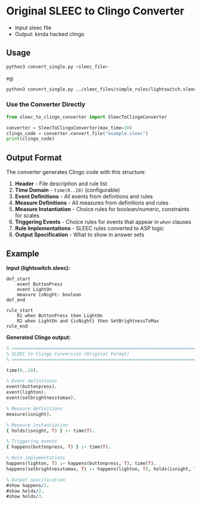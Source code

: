 # Original SLEEC to Clingo Converter

* Input sleec file
* Output: kinda hacked clingo

## Usage

```bash
python3 convert_single.py <sleec_file>
```

eg:

```bash
python3 convert_single.py ../sleec_files/simple_rules/lightswitch.sleec
```

### Use the Converter Directly

```python
from sleec_to_clingo_converter import SleecToClingoConverter

converter = SleecToClingoConverter(max_time=10)
clingo_code = converter.convert_file("example.sleec")
print(clingo_code)
```

## Output Format

The converter generates Clingo code with this structure:

1. **Header** - File description and rule list
2. **Time Domain** - `time(0..10)` (configurable)
3. **Event Definitions** - All events from definitions and rules
4. **Measure Definitions** - All measures from definitions and rules
5. **Measure Instantiation** - Choice rules for boolean/numeric, constraints for scales
6. **Triggering Events** - Choice rules for events that appear in `when` clauses
7. **Rule Implementations** - SLEEC rules converted to ASP logic
8. **Output Specification** - What to show in answer sets

## Example

**Input (lightswitch.sleec):**

```sleec
def_start
    event ButtonPress
    event LightOn
    measure isNight: boolean
def_end

rule_start
    R1 when ButtonPress then LightOn
    R2 when LightOn and {isNight} then SetBrightnessToMax
rule_end
```

**Generated Clingo output:**

```prolog
% =============================================================================
% SLEEC to Clingo Conversion (Original Format)
% =============================================================================

time(0..10).

% Event definitions
event(buttonpress).
event(lighton).
event(setbrightnesstomax).

% Measure definitions
measure(isnight).

% Measure instantiation
{ holds(isnight, T) } :- time(T).

% Triggering events
{ happens(buttonpress, T) } :- time(T).

% Rule implementations
happens(lighton, T) :- happens(buttonpress, T), time(T).
happens(setbrightnesstomax, T) :- happens(lighton, T), holds(isnight, T), time(T).

% Output specification
#show happens/2.
#show holds/2.
#show holds/3.
```
